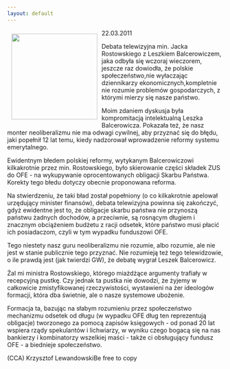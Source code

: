 ```yaml
---
layout: default
---
```

<img src="{{site.baseurl}}\articles\pictures\465.zdjecie_debata.jpg" align="left" style="margin: 10px 10px" width="200"><!--64--><p>
22.03.2011</p><p>Debata telewizyjna min. Jacka Rostowskiego z Leszkiem Balcerowiczem, jaka odbyła się wczoraj wieczorem, jeszcze raz dowiodła, że polskie społeczeństwo,nie wyłaczając dziennikarzy ekonomicznych,kompletnie nie rozumie problemów gospodarczych, z którymi mierzy się nasze państwo.</p><p>Moim zdaniem dyskusja była kompromitacją intelektualną Leszka Balcerowicza. Pokazała też, że nasz monter neoliberalizmu nie ma odwagi cywilnej, aby przyznać się do błędu, jaki popełnił 12 lat temu, kiedy nadzorował wprowadzenie reformy systemu emerytalnego.</p><p>Ewidentnym błedem polskiej reformy, wytykanym Balcerowiczowi kilkakrotnie przez min. Rostowskiego, było skierowanie części składek ZUS do OFE - na wykupywanie oprocentowanych obligacji Skarbu Państwa. Korekty tego błedu dotyczy obecnie proponowana reforma.</p><p>Na stwierdzeniu, że taki bład został popełniony (o co kilkakrotnie apelował urzędujący minister finansów), debata telewizyjna powinna się zakończyć, gdyż ewidentne jest to, że obligacje skarbu państwa nie przynoszą państwu żadnych dochodów, a przeciwnie, są rosnącym długiem i znacznym obciążeniem budżetu z racji odsetek, które państwo musi płacić ich posiadaczom, czyli w tym wypadku funduszowi OFE.</p><p>Tego niestety nasz guru neoliberalizmu nie rozumie, albo rozumie, ale nie jest w stanie publicznie tego przyznać. Nie rozumieją też tego telewidzowie, o ile prawdą jest (jak twierdzi GW), że debatę wygrał Leszek Balcerowicz.</p><p>Żal mi ministra Rostowskiego, którego miażdżące argumenty trafiały w recepcyjną pustkę. Czy jednak ta pustka nie dowodzi, że żyjemy w całkowicie zmistyfikowanej rzeczywistości, wystawieni na żer ideologów formacji, która dba świetnie, ale o nasze systemowe ubożenie.</p><p>Formacja ta, bazując na słabym rozumieniu przez społeczeństwo mechanizmu odsetek od długu (w wypadku OFE dług ten reprezentują obligacje) tworzonego za pomocą zapisów księgowych - od ponad 20 lat wspiera rządy spekulantów i lichwiarzy, w wyniku czego bogacą się na nas bankierzy i kombinatorzy wszelkiej maści - także ci obsługujący fundusz OFE - a biednieje społeczeństwo.</p><p>(CCA) Krzysztof LewandowskiBe free to copy</p>